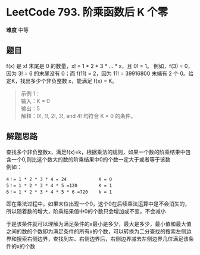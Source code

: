 # LeetCode 793. 阶乘函数后 K 个零
**难度** 中等
## 题目
f(x) 是 x! 末尾是 0 的数量，x! = 1 * 2 * 3 * ... * x，且 0! = 1。
例如，f(3) = 0，因为 3! = 6 的末尾没有 0；⽽ f(11) = 2，因为 11! = 39916800 末端有 2 个 0。给定K，找出多少个⾮负整数 x，能满⾜ f(x) = K。
> 示例 1：  
> 输⼊：K = 0  
> 输出：5  
> 解释：0!, 1!, 2!, 3!, and 4! 均符合 K = 0 的条件。  

## 解题思路
查找多个非负整数x，满足f(x)=k，根据乘法的规则，如果一个数的阶乘结果中包含一个0,则比这个数大的数的阶乘结果中0的个数一定大于或者等于该数  
例如：  
```
4！= 1 * 2 * 3 * 4 = 24            K = 0  
5！= 1 * 2 * 3 * 4 * 5 =120        K = 1  
6！= 1 * 2 * 3 * 4 * 5 * 6 =720    k = 1  
````
即在乘法过程中，如果末位出现一个0，这个0在后续乘法运算中是不会消失的，所以随着数的增大，阶乘结果值中0的个数只会增加或不变，不会减小  

于是该条件就可以理解为满足条件的x最小是多少，最大是多少，最小值和最大值之间的数的个数即为满足条件的所有x的个数，可以转换为二分查找的搜索左侧边界和搜索右侧边界，查找到左、右侧边界后，右侧边界减去左侧边界几位满足该条件的x的个数  

